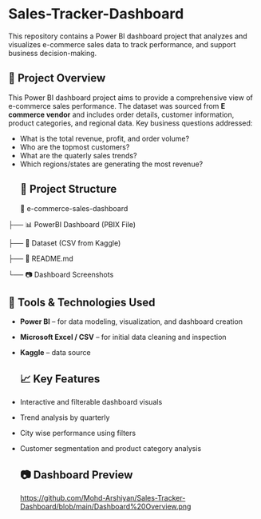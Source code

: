 # Sales-Tracker-Dashboard
This repository contains a Power BI dashboard project that analyzes and visualizes e-commerce sales data to track performance, and support business decision-making.
## 🚀 Project Overview
This Power BI dashboard project aims to provide a comprehensive view of e-commerce sales performance. The dataset was sourced from **E commerce vendor** and includes order details, customer information, product categories, and regional data.
Key business questions addressed:
- What is the total revenue, profit, and order volume?
- Who are the topmost customers?
- What are the quaterly sales trends?
- Which regions/states are generating the most revenue?
  ## 📂 Project Structure
  📁 e-commerce-sales-dashboard
  
├── 📊 PowerBI Dashboard (PBIX File)

├── 📁 Dataset (CSV from Kaggle)

├── 📄 README.md

└── 📷 Dashboard Screenshots
## 🔧 Tools & Technologies Used

- **Power BI** – for data modeling, visualization, and dashboard creation
- **Microsoft Excel / CSV** – for initial data cleaning and inspection
- **Kaggle** – data source
  ## 📈 Key Features

- Interactive and filterable dashboard visuals
- Trend analysis by quarterly
- City wise performance using filters
- Customer segmentation and product category analysis
  ## 📷 Dashboard Preview
  https://github.com/Mohd-Arshiyan/Sales-Tracker-Dashboard/blob/main/Dashboard%20Overview.png
